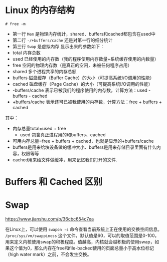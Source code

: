 # Linux 的内存结构

```
# free -m
```
- 第一行 `Mem` 是物理内存统计，shared、buffers和cached都包含在used中
- 第二行 `-/+buffers/cache` 还是对第一行的细分统计
- 第三行 `Swap` 是虚拟内存
显示出来的参数如下：
- total 内存总数
- used 已经使用的内存数（我的程序使用内存数量+系统缓存使用的内数量）
- free 空闲的物理内存数（是真正的空闲，未被任何程序占用）
- shared 多个进程共享的内存总额
- buffers 磁盘缓存（Buffer Cache）的大小（可提高系统I/O调用的性能）
- cached  磁盘缓存（Page Cache）的大小（可提高系统I/O调用的性能）
- -buffers/cache 表示已被我们的程序使用的内存数，计算方法：used - buffers - cached
- +buffers/cache 表示还可已被我使用的内存数，计算方法：free + buffers + cached

其中：
- 内存总量total=used + free
  - used 包含真正进程用的和buffers、cached
- 可用内存总量=free + buffers + cached，也就是显示的+buffers/cache
- buffers是用来给块设备做的缓冲大小、buffers是用来存储目录里面有什么内容，权限等等
- cached用来给文件做缓冲，用来记忆我们打开的文件.


# Buffers 和 Cached 区别


# Swap
https://www.jianshu.com/p/36cbc654c7ea


在Linux上，可以使用 `swapon -s` 命令查看当前系统上正在使用的交换空间信息。
`/proc/sys/vm/swappiness` 这个文件，默认值是60，可以的取值范围是0-100，用来定义内核使用swap的积极程度。值越高，内核就会越积极的使用swap，如果这个值为0，那么内存在free和file-backed使用的页面总量小于高水位标记（high water mark）之前，不会发生交换。

## 